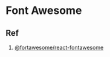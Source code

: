 # Font Awesome

## Ref

1. [@fortawesome/react-fontawesome ](https://www.npmjs.com/package/@fortawesome/react-fontawesome)

